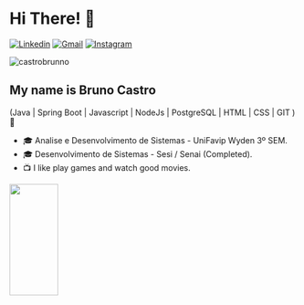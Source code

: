 <h1>Hi There! 👋</h1>

[![Linkedin](	https://img.shields.io/badge/LinkedIn-0077B5?style=for-the-badge&logo=linkedin&logoColor=white)](https://www.linkedin.com/in/bruno-sousa-271764188/)
[![Gmail](	https://img.shields.io/badge/Gmail-D14836?style=for-the-badge&logo=gmail&logoColor=white)](mailto:brunocastroleandro@gmail.com)
[![Instagram](https://img.shields.io/badge/Instagram-E4405F?style=for-the-badge&logo=instagram&logoColor=white)](https://www.instagram.com/brunno_cxstro/)
<p align="left"> <img src="https://komarev.com/ghpvc/?username=CastroBrunno&label=Profile%20views&color=009dff&style=flat-square" alt="castrobrunno" /> </p>


## My name is Bruno Castro
(Java | Spring Boot | Javascript | NodeJs | PostgreSQL | HTML | CSS | GIT ) 🚀
- 🎓 Analise e Desenvolvimento de Sistemas - UniFavip Wyden 3º SEM.
- 🎓 Desenvolvimento de Sistemas -  Sesi / Senai (Completed).
- 📺 I like play games and watch good movies.

<div align="left">
  
  <img width="41%" height="195px" src="https://github-readme-stats.vercel.app/api/top-langs/?username=CastroBrunno&layout=compact&hide_border=true&title_color=8f00ff&text_color=ffffff&bg_color=0d1117" />
  
 </div>







